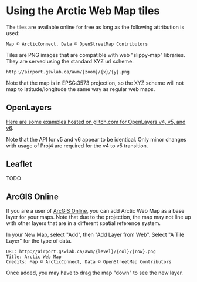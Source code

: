 # Using the Arctic Web Map tiles

The tiles are available online for free as long as the following attribution is used:

```
Map © ArcticConnect, Data © OpenStreetMap Contributors
```

Tiles are PNG images that are compatible with web "slippy-map" libraries. They are served using the standard XYZ url scheme:

```
http://airport.gswlab.ca/awm/{zoom}/{x}/{y}.png
```

Note that the map is in EPSG:3573 projection, so the XYZ scheme will not map to latitude/longitude the same way as regular web maps.

## OpenLayers

[Here are some examples hosted on glitch.com for OpenLayers v4, v5, and v6](https://glitch.com/~arcticmap-demos).

Note that the API for v5 and v6 appear to be identical. Only minor changes with usage of Proj4 are required for the v4 to v5 transition.

## Leaflet

TODO

## ArcGIS Online

If you are a user of [ArcGIS Online](https://www.arcgis.com/home/index.html), you can add Arctic Web Map as a base layer for your maps. Note that due to the projection, the map may not line up with other layers that are in a different spatial reference system.

In your New Map, select "Add", then "Add Layer from Web". Select "A Tile Layer" for the type of data.

```
URL: http://airport.gswlab.ca/awm/{level}/{col}/{row}.png
Title: Arctic Web Map
Credits: Map © ArcticConnect, Data © OpenStreetMap Contributors
```

Once added, you may have to drag the map "down" to see the new layer.
